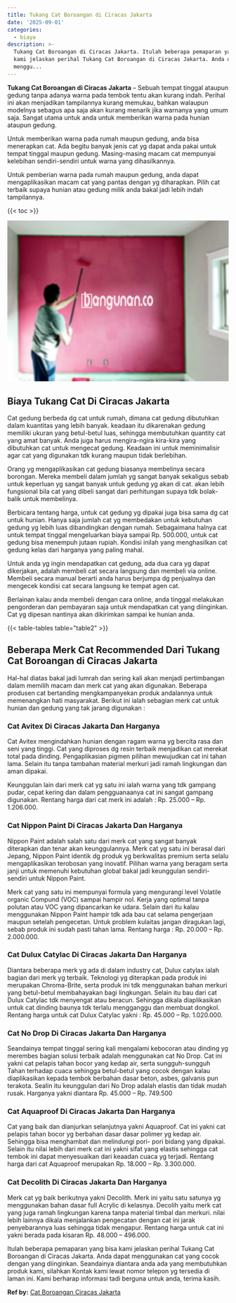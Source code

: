 ```yaml
---
title: Tukang Cat Boroangan di Ciracas Jakarta
date: '2025-09-01'
categories:
  - biaya
description: >-
  Tukang Cat Boroangan di Ciracas Jakarta. Itulah beberapa pemaparan yang bisa
  kami jelaskan perihal Tukang Cat Boroangan di Ciracas Jakarta. Anda dapat
  menggu...
---
```


**Tukang Cat Boroangan di Ciracas Jakarta** – Sebuah tempat tinggal ataupun gedung tanpa adanya warna pada tembok tentu akan kurang indah. Perihal ini akan menjadikan tampilannya kurang memukau, bahkan walaupun modelnya sebagus apa saja akan kurang menarik jika warnanya yang umum saja. Sangat utama untuk anda untuk memberikan warna pada hunian ataupun gedung.

Untuk memberikan warna pada rumah maupun gedung, anda bisa menerapkan cat. Ada begitu banyak jenis cat yg dapat anda pakai untuk tempat tinggal maupun gedung. Masing-masing macam cat mempunyai kelebihan sendiri-sendiri untuk warna yang dihasilkannya.

Untuk pemberian warna pada rumah maupun gedung, anda dapat mengaplikasikan macam cat yang pantas dengan yg diharapkan. Pilih cat terbaik supaya hunian atau gedung milik anda bakal jadi lebih indah tampilannya.

{{< toc >}}

![Tukang Cat Boroangan di Ciracas Jakarta](/images/jasa-cat-murah40.png)

## Biaya Tukang Cat Di Ciracas Jakarta

Cat gedung berbeda dg cat untuk rumah, dimana cat gedung dibutuhkan dalam kuantitas yang lebih banyak. keadaan itu dikarenakan gedung memiliki ukuran yang betul-betul luas, sehingga membutuhkan quantity cat yang amat banyak. Anda juga harus mengira-ngira kira-kira yang dibutuhkan cat untuk mengecat gedung. Keadaan ini untuk meminimalisir agar cat yang digunakan tdk kurang maupun tidak berlebihan.

Orang yg mengaplikasikan cat gedung biasanya membelinya secara borongan. Mereka membeli dalam jumlah yg sangat banyak sekaligus sebab untuk keperluan yg sangat banyak untuk gedung yg akan di cat. akan lebih fungsional bila cat yang dibeli sangat dari perhitungan supaya tdk bolak-balik untuk membelinya.

Berbicara tentang harga, untuk cat gedung yg dipakai juga bisa sama dg cat untuk hunian. Hanya saja jumlah cat yg membedakan untuk kebutuhan gedung yg lebih luas dibandingkan dengan rumah. Sebagaimana halnya cat untuk tempat tinggal mengeluarkan biaya sampai Rp. 500.000, untuk cat gedung bisa menempuh jutaan rupiah. Kondisi inilah yang menghasilkan cat gedung kelas dari harganya yang paling mahal.

Untuk anda yg ingin mendapatkan cat gedung, ada dua cara yg dapat dikerjakan, adalah membeli cat secara langsung dan membeli via online. Membeli secara manual berarti anda harus berjumpa dg penjualnya dan mengecek kondisi cat secara langsung ke tempat agen cat.

Berlainan kalau anda membeli dengan cara online, anda tinggal melakukan pengorderan dan pembayaran saja untuk mendapatkan cat yang diinginkan. Cat yg dipesan nantinya akan dikirimkan sampai ke hunian anda.

{{< table-tables table="table2" >}}

## Beberapa Merk Cat Recommended Dari Tukang Cat Boroangan di Ciracas Jakarta

Hal-hal diatas bakal jadi lumrah dan sering kali akan menjadi pertimbangan dalam memilih macam dan merk cat yang akan digunakan. Beberapa produsen cat bertanding mengkampanyekan produk andalannya untuk memenangkan hati masyarakat. Berikut ini ialah sebagian merk cat untuk hunian dan gedung yang tak jarang digunakan :

### Cat Avitex Di Ciracas Jakarta Dan Harganya

Cat Avitex mengindahkan hunian dengan ragam warna yg bercita rasa dan seni yang tinggi. Cat yang diproses dg resin terbaik menjadikan cat merekat total pada dinding. Pengaplikasian pigmen pilihan mewujudkan cat ini tahan lama. Selain itu tanpa tambahan material merkuri jadi ramah lingkungan dan aman dipakai.

Keunggulan lain dari merk cat yg satu ini ialah warna yang tdk gampang pudar, cepat kering dan dalam pengguanaanya cat ini sangat gampang digunakan. Rentang harga dari cat merk ini adalah : Rp. 25.000 – Rp. 1.206.000.

### Cat Nippon Paint Di Ciracas Jakarta Dan Harganya

Nippon Paint adalah salah satu dari merk cat yang sangat banyak diterapkan dan tenar akan keunggulannya. Merk cat yg satu ini berasal dari Jepang, Nippon Paint identik dg produk yg berkwalitas premium serta selalu mengaplikasikan terobosan yang inovatif. Pilihan warna yang beragam serta janji untuk memenuhi kebutuhan global bakal jadi keunggulan sendiri-sendiri untuk Nippon Paint.

Merk cat yang satu ini mempunyai formula yang mengurangi level Volatile organic Compund (VOC) sampai hampir nol. Kerja yang optimal tanpa polutan atau VOC yang dipancarkan ke udara. Selain dari itu kalau menggunakan Nippon Paint hampir tdk ada bau cat selama pengerjaan maupun setelah pengecetan. Untuk problem kulaitas jangan diragukan lagi, sebab produk ini sudah pasti tahan lama. Rentang harga : Rp. 20.000 – Rp. 2.000.000.

### Cat Dulux Catylac Di Ciracas Jakarta Dan Harganya

Diantara beberapa merk yg ada di dalam industry cat, Dulux catylax ialah bagian dari merk yg terbaik. Teknologi yg diterapkan pada produk ini merupakan Chroma-Brite, serta produk ini tdk menggunakan bahan merkuri yang betul-betul membahayakan bagi lingkungan. Selain itu bau dari cat Dulux Catylac tdk menyengat atau beracun. Sehingga dikala diaplikasikan untuk cat dinding baunya tdk terlalu mengganggu dan membuat dongkol. Rentang harga untuk cat Dulux Catylac yakni : Rp. 45.000 – Rp. 1.020.000.

### Cat No Drop Di Ciracas Jakarta Dan Harganya

Seandainya tempat tinggal sering kali mengalami kebocoran atau dinding yg merembes bagian solusi terbaik adalah menggunakan cat No Drop. Cat ini yakni cat pelapis tahan bocor yang kedap air, serta sungguh-sungguh Tahan terhadap cuaca sehingga betul-betul yang cocok dengan kalau diaplikasikan kepada tembok berbahan dasar beton, asbes, galvanis pun terakota. Sealin itu keunggulan dari No Drop adalah elastis dan tidak mudah rusak. Harganya yakni diantara Rp. 45.000 – Rp. 749.500

### Cat Aquaproof Di Ciracas Jakarta Dan Harganya

Cat yang baik dan dianjurkan selanjutnya yakni Aquaproof. Cat ini yakni cat pelapis tahan bocor yg berbahan dasar dasar polimer yg kedap air. Sehingga bisa menghambat dan melindungi pori- pori bidang yang dipakai. Selain itu nilai lebih dari merk cat ini yakni sifat yang elastis sehingga cat tembok ini dapat menyesuaikan dari keaadan cuaca yg terjadi. Rentang harga dari cat Aquaproof merupakan Rp. 18.000 – Rp. 3.300.000.

### Cat Decolith Di Ciracas Jakarta Dan Harganya

Merk cat yg baik berikutnya yakni Decolith. Merk ini yaitu satu satunya yg menggunakan bahan dasar full Acrylic di kelasnya. Decolih yaitu merk cat yang juga ramah lingkungan karena tanpa material timbal dan merkuri. nilai lebih lainnya dikala menjalankan pengecatan dengan cat ini jarak penyebarannya luas sehingga tidak mengapur. Rentang harga untuk cat ini yakni berada pada kisaran Rp. 48.000 – 496.000.

Itulah beberapa pemaparan yang bisa kami jelaskan perihal Tukang Cat Boroangan di Ciracas Jakarta. Anda dapat menggunakan cat yang cocok dengan yang diinginkan. Seandainya diantara anda ada yang membutuhkan produk kami, silahkan Kontak kami lewat nomor telepon yg tersedia di laman ini. Kami berharap informasi tadi berguna untuk anda, terima kasih.

**Ref by:** [Cat Boroangan Ciracas Jakarta](https://id.wikipedia.org/wiki/Cat)
